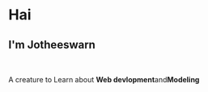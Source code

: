<html>
    <head></head>
    <body>
        <p><h1>Hai</h1><h2>I'm Jotheeswarn</h2></p><br>
        <p>A creature to Learn about <b>Web devlopment</b>and<b>Modeling</b></p>
    </body>
</html>
